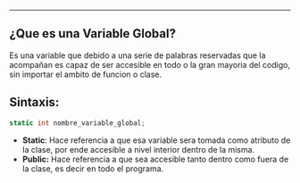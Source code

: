 
---
## ¿Que es una Variable Global?
Es una variable que debido a una serie de palabras reservadas que la acompañan es capaz de ser accesible en todo o la gran mayoria del codigo, sin importar el ambito de funcion o clase. 


## Sintaxis:

```c#
static int nombre_variable_global;
```

- **Static**: Hace referencia a que esa variable sera tomada como atributo de la clase, por ende accesible a nivel interior dentro de la misma.
- **Public:** Hace referencia a que sea accesible tanto dentro como fuera de la clase, es decir en todo el programa.
